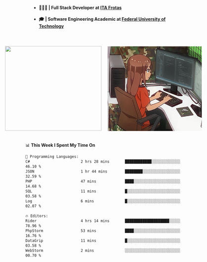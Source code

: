 <body style="margin-bottom: 40px; gap: 20px">
  <div style="display: flex; flex-direction: column; width: auto; margin: 0 auto; padding: 20px;">
    <ul style="flex: 1; margin-bottom: 20px;">
      <li><h4>🧑🏽‍💻 | Full Stack Developer at <a href="https://itafrotas.com//">ITA Frotas</a></h4></li>
      <li><h4>🎓 | Software Engineering Academic at <a href="http://www.utfpr.edu.br/">Federal University of Technology</a></h4></li>
      <br/>
    </ul>
    <div style="display: flex; justify-content: center; align-items: center; gap: 20px;">
      <a href="https://skillicons.dev">
        <img width="312" height="274" src="https://skillicons.dev/icons?i=cs,dotnet,php,laravel,ts,js,nodejs,react,swift,java,adonis,postgres,mysql,mongodb,postman,c,heroku,gradle,npm,flutter,docker,aws,redis,kubernetes&theme=light&&perline=4" />
      </a>
      <img width="312" height="274" src="assets/umiko.gif" alt="Computer Boy" />
    </div>
  </div>
</body>


<!--START_SECTION:waka-->
📊 **This Week I Spent My Time On** 

```text
💬 Programming Languages: 
C#                       2 hrs 28 mins       ████████████░░░░░░░░░░░░░   46.10 % 
JSON                     1 hr 44 mins        ████████░░░░░░░░░░░░░░░░░   32.59 % 
PHP                      47 mins             ████░░░░░░░░░░░░░░░░░░░░░   14.68 % 
SQL                      11 mins             █░░░░░░░░░░░░░░░░░░░░░░░░   03.58 % 
Log                      6 mins              █░░░░░░░░░░░░░░░░░░░░░░░░   02.07 % 

🔥 Editors: 
Rider                    4 hrs 14 mins       ████████████████████░░░░░   78.96 % 
PhpStorm                 53 mins             ████░░░░░░░░░░░░░░░░░░░░░   16.76 % 
DataGrip                 11 mins             █░░░░░░░░░░░░░░░░░░░░░░░░   03.58 % 
WebStorm                 2 mins              ░░░░░░░░░░░░░░░░░░░░░░░░░   00.70 % 
```


<!--END_SECTION:waka-->

<!--
**danielr0d/danielr0d** is a ✨ _special_ ✨ repository because its `README.md` (this file) appears on your GitHub profile.

Here are some ideas to get you started:

- 🔭 I’m currently working on ...
- 🌱 I’m currently learning ...
- 👯 I’m looking to collaborate on ...
- 🤔 I’m looking for help with ...
- 💬 Ask me about ...
- 📫 How to reach me: ...
- 😄 Pronouns: ...
- ⚡ Fun fact: ...
-->
